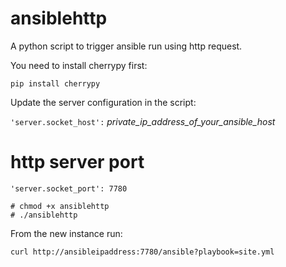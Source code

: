 ansiblehttp
===========

A python script to trigger ansible run using http request.

You need to install cherrypy first:

`pip install cherrypy`  

Update the server configuration in the script:

`'server.socket_host':` *private_ip_address_of_your_ansible_host*  
# http server port
`'server.socket_port': 7780`  

`# chmod +x ansiblehttp`  
`# ./ansiblehttp`  

From the new instance run:

`curl http://ansibleipaddress:7780/ansible?playbook=site.yml`

